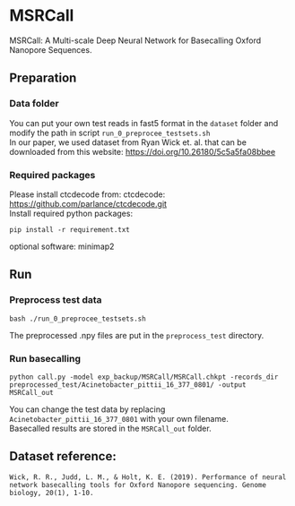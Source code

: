 #  MSRCall
MSRCall: A Multi-scale Deep Neural Network for Basecalling Oxford Nanopore Sequences.

## Preparation

### Data folder
You can put your own test reads in fast5 format in the `dataset` folder and modify the path in script `run_0_preprocee_testsets.sh`  
In our paper, we used dataset from Ryan Wick et. al. that can be downloaded from this website:
https://doi.org/10.26180/5c5a5fa08bbee
### Required packages
Please install ctcdecode from:
ctcdecode: https://github.com/parlance/ctcdecode.git  
Install required python packages:
```angular2
pip install -r requirement.txt
```
optional software:
minimap2  

## Run

### Preprocess test data
    bash ./run_0_preprocee_testsets.sh
The preprocessed .npy files are put in the `preprocess_test` directory.
### Run basecalling
```angular2
python call.py -model exp_backup/MSRCall/MSRCall.chkpt -records_dir preprocessed_test/Acinetobacter_pittii_16_377_0801/ -output MSRCall_out
```
You can change the test data by replacing `Acinetobacter_pittii_16_377_0801` with your own filename.  
Basecalled results are stored in the `MSRCall_out` folder.
## Dataset reference:
    Wick, R. R., Judd, L. M., & Holt, K. E. (2019). Performance of neural network basecalling tools for Oxford Nanopore sequencing. Genome biology, 20(1), 1-10.

